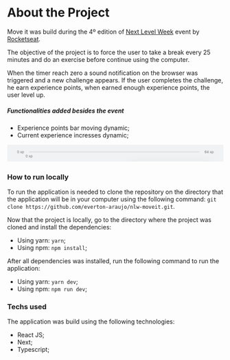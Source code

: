 # About the Project
Move it was build during the 4º edition of [Next Level Week](https://nextlevelweek.com/) event by [Rocketseat](https://rocketseat.com.br/).

The objective of the project is to force the user to take a break every 25 minutes and do an exercise before continue using the computer.

When the timer reach zero a sound notification on the browser was triggered and a new challenge appears. If the user completes the challenge, he earn experience points, when earned enough experience points, the user level up.

##### Functionalities added besides the event

* Experience points bar moving dynamic;
* Current experience incresses dynamic;

![Experience Bar Increasing](./src/assets/xpbar.gif)

### How to run locally
To run the application is needed to clone the repository on the directory that the application will be in your computer using the following command: `git clone https://github.com/everton-araujo/nlw-moveit.git`.

Now that the project is locally, go to the directory where the project was cloned and install the dependencies:

* Using yarn: `yarn`;
* Using npm: `npm install`;

After all dependencies was installed, run the following command to run the application:

* Using yarn: `yarn dev`;
* Using npm: `npm run dev`;


### Techs used

The application was build using the following technologies:

* React JS;
* Next;
* Typescript;
